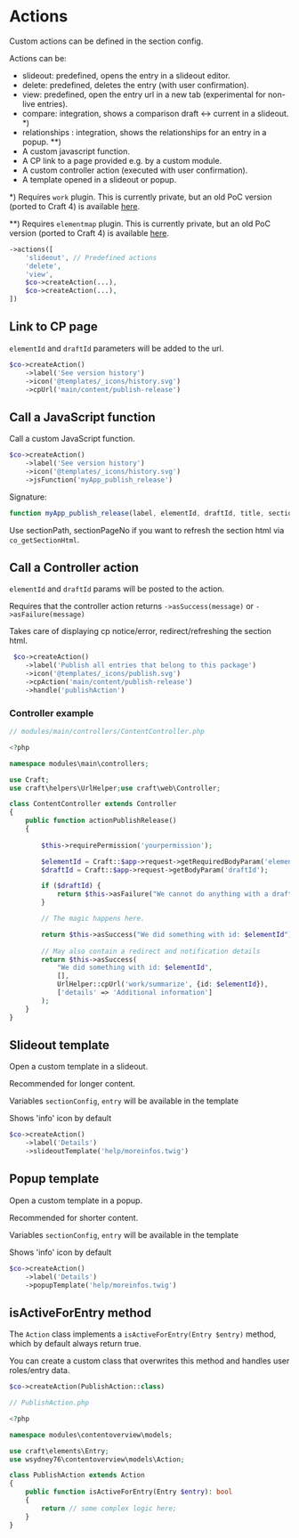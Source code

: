 # Actions

Custom actions can be defined in the section config.

Actions can be:

* slideout: predefined, opens the entry in a slideout editor.
* delete: predefined, deletes the entry (with user confirmation).
* view: predefined, open the entry url in a new tab (experimental for non-live entries).
* compare: integration, shows a comparison draft <-> current in a slideout. *)
* relationships : integration, shows the relationships for an entry in a popup. **)
* A custom javascript function.
* A CP link to a page provided e.g. by a custom module.
* A custom controller action (executed with user confirmation).
* A template opened in a slideout or popup.

*) Requires `work` plugin. This is currently private, but an old PoC version (ported to Craft 4)
is available [here](https://github.com/wsydney76/work).

**) Requires `elementmap` plugin. This is currently private, but an old PoC version (ported to Craft 4)
is available [here](https://github.com/wsydney76/craft-elementmap).


```php
->actions([
    'slideout', // Predefined actions
    'delete',
    'view',
    $co->createAction(...),
    $co->createAction(...),
])
```

## Link to CP page

`elementId` and `draftId` parameters will be added to the url.

```php
$co->createAction()
    ->label('See version history')
    ->icon('@templates/_icons/history.svg')
    ->cpUrl('main/content/publish-release')
```

## Call a JavaScript function

Call a custom JavaScript function.

```php
$co->createAction()
    ->label('See version history')
    ->icon('@templates/_icons/history.svg')
    ->jsFunction('myApp_publish_release')
```

Signature:

```js
function myApp_publish_release(label, elementId, draftId, title, sectionPath, sectionPageNo)
```

Use sectionPath, sectionPageNo if you want to refresh the section html via `co_getSectionHtml`.

## Call a Controller action

`elementId` and `draftId` params will be posted to the action.
    
Requires that the controller action returns `->asSuccess(message)` or `->asFailure(message)`
    
Takes care of displaying cp notice/error, redirect/refreshing the section html.

```php
 $co->createAction()
    ->label('Publish all entries that belong to this package')
    ->icon('@templates/_icons/publish.svg')
    ->cpAction('main/content/publish-release')
    ->handle('publishAction')
```

### Controller example

```php
// modules/main/controllers/ContentController.php

<?php

namespace modules\main\controllers;

use Craft;
use craft\helpers\UrlHelper;use craft\web\Controller;

class ContentController extends Controller
{
    public function actionPublishRelease()
    {
    
        $this->requirePermission('yourpermission');

        $elementId = Craft::$app->request->getRequiredBodyParam('elementId');
        $draftId = Craft::$app->request->getBodyParam('draftId');

        if ($draftId) {
            return $this->asFailure("We cannot do anything with a draft.");
        }

        // The magic happens here.

        return $this->asSuccess("We did something with id: $elementId");
        
        // May also contain a redirect and notification details
        return $this->asSuccess(
            "We did something with id: $elementId",
            [],
            UrlHelper::cpUrl('work/summarize', {id: $elementId}),
            ['details' => 'Additional information']
        );
    }
}
```

## Slideout template

Open a custom template in a slideout.

Recommended for longer content.

Variables `sectionConfig`, `entry` will be available in the template

Shows 'info' icon by default

```php
$co->createAction()
    ->label('Details')        
    ->slideoutTemplate('help/moreinfos.twig')
```

## Popup template

Open a custom template in a popup.

Recommended for shorter content.

Variables `sectionConfig`, `entry` will be available in the template

Shows 'info' icon by default

```php
$co->createAction()
    ->label('Details')        
    ->popupTemplate('help/moreinfos.twig')
```

## isActiveForEntry method

The `Action` class implements a `isActiveForEntry(Entry $entry)` method, which by
default always return true.

You can create a custom class that overwrites this method and handles user roles/entry data.

```php
$co->createAction(PublishAction::class)

// PublishAction.php

<?php

namespace modules\contentoverview\models;

use craft\elements\Entry;
use wsydney76\contentoverview\models\Action;

class PublishAction extends Action
{
    public function isActiveForEntry(Entry $entry): bool
    {
        return // some complex logic here;
    }
}

```